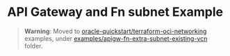 # API Gateway and Fn subnet Example

> __Warning__: Moved to [oracle-quickstart/terraform-oci-networking](https://github.com/oracle-quickstart/terraform-oci-networking) examples, under [examples/apigw-fn-extra-subnet-existing-vcn](https://github.com/oracle-quickstart/terraform-oci-networking/tree/main/examples/apigw-fn-extra-subnet-existing-vcn) folder.
